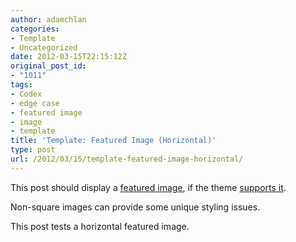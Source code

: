 ```yaml
---
author: adamchlan
categories:
- Template
- Uncategorized
date: 2012-03-15T22:15:12Z
original_post_id:
- "1011"
tags:
- Codex
- edge case
- featured image
- image
- template
title: 'Template: Featured Image (Horizontal)'
type: post
url: /2012/03/15/template-featured-image-horizontal/
---
```


This post should display a <a title="Featured Images" href="http://en.support.wordpress.com/featured-images/#setting-a-featured-image" target="_blank">featured image</a>, if the theme <a title="Post Thumbnails" href="http://codex.wordpress.org/Post_Thumbnails" target="_blank">supports it</a>.

Non-square images can provide some unique styling issues.

This post tests a horizontal featured image.